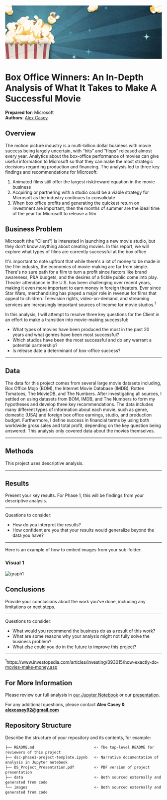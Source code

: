![movie_banner](./images/Movie_banner.jpg)


# Box Office Winners: An In-Depth Analysis of What It Takes to Make A Successful Movie

**Prepared for**: Microsoft<br />
**Authors**: [Alex Casey](mailto:alexcasey92@gmail.com)

## Overview

The motion picture industry is a multi-billion dollar business with movie success being largely uncertain, with “hits” and “flops” released almost every year. Analytics about the box-office performance of movies can give useful information to Microsoft so that they can make the most strategic decisions regarding production and financing. The analysis led to three key findings and recommendations for Microsoft:

1. Animated films still offer the largest risk/reward equation in the movie business
2. Acquiring or partnering with a studio could be a viable strategy for Microsoft as the industry continues to consolidate
3. When box office profits and generating the quickest return on investment are important, then the months of summer are the ideal time of the year for Microsoft to release a film


## Business Problem

Microsoft (the "Client") is interested in launching a new movie studio, but they don’t know anything about creating movies. In this report, we will explore what types of films are currently successful at the box office.

It's important to note upfront that while there's a lot of money to be made in the film industry, the economics of movie-making are far from simple. There's no sure path for a film to turn a profit since factors like brand awareness, P&A budgets, and the desires of a fickle public come into play. Theater attendance in the U.S. has been challenging over recent years, making it even more important to earn money in foreign theaters. Ever since Star Wars, merchandising has played a major role in revenue for films that appeal to children. Television rights, video-on-demand, and streaming services are increasingly important sources of income for movie studios.<sup>1</sup>

In this analysis, I will attempt to resolve three key questions for the Client in an effort to make a transition into movie-making successful:

* What types of movies have been produced the most in the past 20 years and what genres have been most successful?
* Which studios have been the most successful and do any warrant a potential partnership?
* Is release date a determinant of box-office success?

***

## Data

The data for this project comes from several large movie datasets including, Box Office Mojo (BOM), the Internet Movie Database (IMDB), Rotten Tomatoes, The MovieDB, and The Numbers. After investigating all sources, I settled on using datasets from BOM, IMDB, and The Numbers to form my hypotheses and develop three key recommendations. The data includes many different types of information about each movie, such as genre, domestic (USA) and foreign box office earnings, studio, and production budget. Furthermore, I define success in financial terms by using both worldwide gross sales and total profit, depending on the key question being answered. This analysis only covered data about the movies themselves.

***

## Methods

This project uses descriptive analysis. 

***

## Results

Present your key results. For Phase 1, this will be findings from your descriptive analysis.

***
Questions to consider:
* How do you interpret the results?
* How confident are you that your results would generalize beyond the data you have?
***

Here is an example of how to embed images from your sub-folder:

### Visual 1
![graph1](./images/viz1.png)

## Conclusions

Provide your conclusions about the work you've done, including any limitations or next steps.

***
Questions to consider:
* What would you recommend the business do as a result of this work?
* What are some reasons why your analysis might not fully solve the business problem?
* What else could you do in the future to improve this project?
***
<sup>1</sup>https://www.investopedia.com/articles/investing/093015/how-exactly-do-movies-make-money.asp
## For More Information

Please review our full analysis in [our Jupyter Notebook](./dsc-phase1-project-template.ipynb) or our [presentation](./DS_Project_Presentation.pdf).

For any additional questions, please contact **Alex Casey & alexcasey92@gmail.com**

## Repository Structure

Describe the structure of your repository and its contents, for example:

```
├── README.md                           <- The top-level README for reviewers of this project
├── dsc-phase1-project-template.ipynb   <- Narrative documentation of analysis in Jupyter notebook
├── DS_Project_Presentation.pdf         <- PDF version of project presentation
├── data                                <- Both sourced externally and generated from code
└── images                              <- Both sourced externally and generated from code
```
